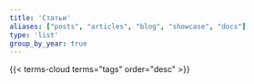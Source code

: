 ```yaml
---
title: 'Статьи'
aliases: ["posts", "articles", "blog", "showcase", "docs"]
type: 'list'
group_by_year: true
---
```


{{< terms-cloud terms="tags" order="desc" >}}